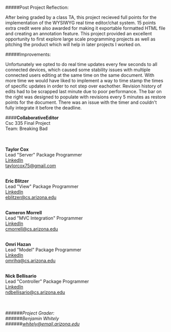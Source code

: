 #####Post Project Reflection:  

After being graded by a class TA, this project recieved full points for the implementation of the WYSIWYG real time editor/chat system. 15 points extra credit were also awarded for making it exportable formatted HTML file and creating an annotation feature.  This project provided an excellent opportunity to first explore large scale programming projects as well as pitching the product which will help in later projects I worked on.   


#####Improvements:  

Unfortunately we opted to do real time updates every few seconds to all connected devices, which caused some stability issues with multiple connected users editing at the same time on the same document.  With more time we would have liked to implement a way to time stamp the times of specific updates in order to not step over eachother.  Revision history of edits had to be scrapped last minute due to poor performance.  The bar on the right was designed to populate with revisions every 5 minutes as restore points for the document. There was an issue with the timer and couldn't fully integrate it before the deadline.


####**CollaborativeEditor**</br>
Csc 335 Final Project</br>
Team: Breaking Bad</br></br></br>

**Taylor Cox**</br>
Lead "Server" Package Programmer</br>
[LinkedIn](www.linkedin.com/in/taylorcox75)</br>
[taylorcox75@gmail.com](taylorcox75@gmail.com)</br></br>

**Eric Blitzer**</br>
Lead "View" Package Programmer</br>
[LinkedIn](https://www.linkedin.com/in/ericwilliamblitzer)</br>
[eblitzer@cs.arizona.edu](eblitzer@cs.arizona.edu)</br></br>

**Cameron Morrell**</br>
Lead "MVC Integration" Programmer</br>
[LinkedIn](https://www.linkedin.com/pub/cameron-morrell/59/249/753)</br>
[cmorrell@cs.arizona.edu](cmorrell@cs.arizona.edu)</br></br>

**Omri Hazan**</br>
Lead "Model" Package Programmer</br>
[LinkedIn](https://www.linkedin.com/pub/omri-hazan/ab/a24/64b)</br>
[omrihq@cs.arizona.edu](omrihq@cs.arizona.edu)</br></br>

**Nick Bellisario**</br>
Lead "Controller" Package Programmer</br>
[LinkedIn](https://www.linkedin.com/pub/nicholas-bellisario/37/826/485)</br>
[ndbellisario@cs.arizona.edu](ndbellisario@cs.arizona.edu)</br></br></br>

######*Project Grader:*</br>
######*Benjamin Whitely*</br>
######[*whitely@email.arizona.edu*]()</br>
